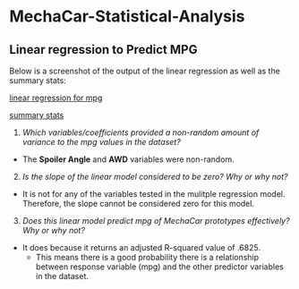 # MechaCar-Statistical-Analysis

## Linear regression to Predict MPG

Below is a screenshot of the output of the linear regression as well as the summary stats:

[linear regression for mpg](https://github.com/Kyle2Miles93/MechaCar-Statistical-Analysis/blob/main/Resources/R_Script_linear_reg.png)

[summary stats](https://github.com/Kyle2Miles93/MechaCar-Statistical-Analysis/blob/main/Resources/R_Script_Summary.png)

1) *Which variables/coefficients provided a non-random amount of variance to the mpg values in the dataset?*
  - The **Spoiler Angle** and **AWD** variables were non-random.

2) *Is the slope of the linear model considered to be zero? Why or why not?*
  - It is not for any of the variables tested in the mulitple regression model. Therefore, the slope cannot be considered zero for this model.

3) *Does this linear model predict mpg of MechaCar prototypes effectively? Why or why not?*
  - It does because it returns an adjusted R-squared value of .6825. 
     * This means there is a good probability there is a relationship between response variable (mpg) and the other predictor variables in the dataset.

## 
